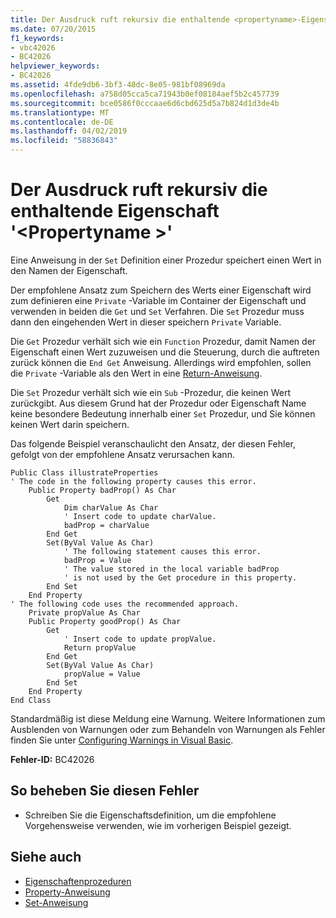 ```yaml
---
title: Der Ausdruck ruft rekursiv die enthaltende <propertyname>-Eigenschaft auf.
ms.date: 07/20/2015
f1_keywords:
- vbc42026
- BC42026
helpviewer_keywords:
- BC42026
ms.assetid: 4fde9db6-3bf3-48dc-8e05-981bf08969da
ms.openlocfilehash: a758d05cca5ca71943b0ef08184aef5b2c457739
ms.sourcegitcommit: bce0586f0cccaae6d6cbd625d5a7b824d1d3de4b
ms.translationtype: MT
ms.contentlocale: de-DE
ms.lasthandoff: 04/02/2019
ms.locfileid: "58836843"
---
```

# <a name="expression-recursively-calls-the-containing-property-propertyname"></a>Der Ausdruck ruft rekursiv die enthaltende Eigenschaft '\<Propertyname >'
Eine Anweisung in der `Set` Definition einer Prozedur speichert einen Wert in den Namen der Eigenschaft.  
  
 Der empfohlene Ansatz zum Speichern des Werts einer Eigenschaft wird zum definieren eine `Private` -Variable im Container der Eigenschaft und verwenden in beiden die `Get` und `Set` Verfahren. Die `Set` Prozedur muss dann den eingehenden Wert in dieser speichern `Private` Variable.  
  
 Die `Get` Prozedur verhält sich wie ein `Function` Prozedur, damit Namen der Eigenschaft einen Wert zuzuweisen und die Steuerung, durch die auftreten zurück können die `End Get` Anweisung. Allerdings wird empfohlen, sollen die `Private` -Variable als den Wert in eine [Return-Anweisung](../../../visual-basic/language-reference/statements/return-statement.md).  
  
 Die `Set` Prozedur verhält sich wie ein `Sub` -Prozedur, die keinen Wert zurückgibt. Aus diesem Grund hat der Prozedur oder Eigenschaft Name keine besondere Bedeutung innerhalb einer `Set` Prozedur, und Sie können keinen Wert darin speichern.  
  
 Das folgende Beispiel veranschaulicht den Ansatz, der diesen Fehler, gefolgt von der empfohlene Ansatz verursachen kann.  
  
```  
Public Class illustrateProperties  
' The code in the following property causes this error.  
    Public Property badProp() As Char  
        Get  
            Dim charValue As Char  
            ' Insert code to update charValue.  
            badProp = charValue  
        End Get  
        Set(ByVal Value As Char)  
            ' The following statement causes this error.  
            badProp = Value  
            ' The value stored in the local variable badProp  
            ' is not used by the Get procedure in this property.  
        End Set  
    End Property  
' The following code uses the recommended approach.  
    Private propValue As Char  
    Public Property goodProp() As Char  
        Get  
            ' Insert code to update propValue.  
            Return propValue  
        End Get  
        Set(ByVal Value As Char)  
            propValue = Value  
        End Set  
    End Property  
End Class  
```  
  
 Standardmäßig ist diese Meldung eine Warnung. Weitere Informationen zum Ausblenden von Warnungen oder zum Behandeln von Warnungen als Fehler finden Sie unter [Configuring Warnings in Visual Basic](/visualstudio/ide/configuring-warnings-in-visual-basic).  
  
 **Fehler-ID:** BC42026  
  
## <a name="to-correct-this-error"></a>So beheben Sie diesen Fehler  
  
-   Schreiben Sie die Eigenschaftsdefinition, um die empfohlene Vorgehensweise verwenden, wie im vorherigen Beispiel gezeigt.  
  
## <a name="see-also"></a>Siehe auch

- [Eigenschaftenprozeduren](../../../visual-basic/programming-guide/language-features/procedures/property-procedures.md)
- [Property-Anweisung](../../../visual-basic/language-reference/statements/property-statement.md)
- [Set-Anweisung](../../../visual-basic/language-reference/statements/set-statement.md)

